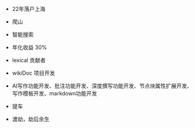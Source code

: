 - 22年落户上海
- 爬山
- 智能搜索
- 年化收益 30%
- lexical 贡献者
- wikiDoc 项目开发
- AI写作功能开发、批注功能开发、深度撰写功能开发、节点块属性扩展开发、写作模板开发、markdown功能开发

- 提车

- 渡劫，劫后余生

